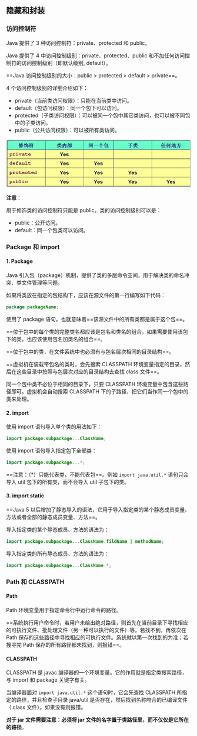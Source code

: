 ## 隐藏和封装

### 访问控制符

Java 提供了 3 种访问控制符：private、protected 和 public。

Java 提供了 4 中访问控制级别：private、protected、public 和不加任何访问控制符的访问控制级别（即默认级别, default）。

==Java 访问控制级别的大小：public > protected > default > private==。

4 个访问控制级别的详细介绍如下：

- private（当前类访问权限）：只能在当前类中访问。
- default（包访问权限）：同一个包下可以访问。
- protected（子类访问权限）：可以被同一个包中其它类访问，也可以被不同包中的子类访问。
- public（公共访问权限）：可以被所有类访问。

![image-20200407134034917](assets/access-001.png)

**注意**：

用于修饰类的访问控制符只能是 public，类的访问控制级别可以是：

- public：公开访问。
- default：同一个包类可以访问。







### Package 和 import

#### 1. Package

Java 引入包（package）机制，提供了类的多层命令空间，用于解决类的命名冲突、类文件管理等问题。

如果将类放在指定的包结构下，应该在源文件的第一行编写如下代码：

```java
package packageName;
```

使用了 package 语句，也就意味着==该源文件中的所有类都是属于这个包==。

==位于包中的每个类的完整类名都应该是包名和类名的组合，如果需要使用该包下的类，也应该使用包名加类名的组合==。

==位于包中的类，在文件系统中也必须有与包名层次相同的目录结构==。

==虚拟机在装载带包名的类时，会先搜索 CLASSPATH 环境变量指定的目录，然后在这些目录中按照与包层次对应的目录结构去查找 class 文件==。

同一个包中类不必位于相同的目录下，只要 CLASSPATH 环境变量中包含这些路径即可。虚拟机会自动搜索 CLASSPATH 下的子路径，把它们当作同一个包中的类来处理。

#### 2. import

使用 import 语句导入单个类的用法如下：

```java
import package.subpackage...ClassName;
```

使用 import 语句导入指定包下全部类：

```java
import package.subpackage...*;
```

==注意：（*）只能代表类，不能代表包==。例如 `import java.util.*` 语句只会导入 util 包下的所有类，而不会导入 util 子包下的类。

#### 3. import static

==Java 5 以后增加了静态导入的语法，它用于导入指定类的某个静态成员变量、方法或者全部的静态成员变量、方法==。

导入指定类的某个静态成员、方法的语法为：

```java
import package.subpackage...ClassName.fildName | methodName;
```

导入指定类的所有静态成员、方法的语法为：

```java
import package.subpackage...ClassName.*;
```





### Path 和 CLASSPATH

#### Path

Path 环境变量用于指定命令行中运行命令的路径。

==系统执行用户命令时，若用户未给出绝对路径，则首先在当前目录下寻找相应的可执行文件、批处理文件（另一种可以执行的文件）等。若找不到，再依次在 Path 保存的这些路径中寻找相应的可执行文件。系统就以第一次找到的为准；若搜寻完 Path 保存的所有路径都未找到，则报错==。



#### CLASSPATH

CLASSPATH 是 javac 编译器的一个环境变量。它的作用就是指定类搜索路径，与 import 和 package 关键字有关。

当编译器面对 `import java.util.*` 这个语句时，它会先查找 CLASSPATH 所指定的路径，并且检查子目录 	java/util 是否存在，然后找到名称吻合的已编译文件（.class 文件）。如果没有则报错。

**对于 jar 文件需要注意：必须将 jar 文件的名字置于类路径里，而不仅仅是它所在的路径**。

